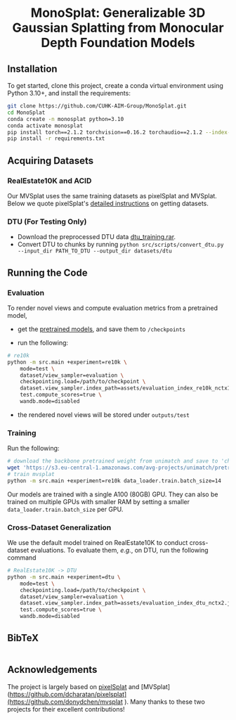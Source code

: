 <p align="center">
  <h1 align="center">MonoSplat: Generalizable 3D Gaussian Splatting from Monocular Depth Foundation Models</h1>


## Installation

To get started, clone this project, create a conda virtual environment using Python 3.10+, and install the requirements:

```bash
git clone https://github.com/CUHK-AIM-Group/MonoSplat.git
cd MonoSplat
conda create -n monosplat python=3.10
conda activate monosplat
pip install torch==2.1.2 torchvision==0.16.2 torchaudio==2.1.2 --index-url https://download.pytorch.org/whl/cu118
pip install -r requirements.txt
```

## Acquiring Datasets

### RealEstate10K and ACID

Our MVSplat uses the same training datasets as pixelSplat and MVSplat. Below we quote pixelSplat's [detailed instructions](https://github.com/dcharatan/pixelsplat?tab=readme-ov-file#acquiring-datasets) on getting datasets.

### DTU (For Testing Only)

* Download the preprocessed DTU data [dtu_training.rar](https://drive.google.com/file/d/1eDjh-_bxKKnEuz5h-HXS7EDJn59clx6V/view).
* Convert DTU to chunks by running `python src/scripts/convert_dtu.py --input_dir PATH_TO_DTU --output_dir datasets/dtu`

## Running the Code

### Evaluation

To render novel views and compute evaluation metrics from a pretrained model,

* get the [pretrained models](), and save them to `/checkpoints`

* run the following:

```bash
# re10k
python -m src.main +experiment=re10k \
    mode=test \
    dataset/view_sampler=evaluation \
    checkpointing.load=/path/to/checkpoint \
    dataset.view_sampler.index_path=assets/evaluation_index_re10k_nctx10.json \
    test.compute_scores=true \
    wandb.mode=disabled
```

* the rendered novel views will be stored under `outputs/test`

### Training

Run the following:

```bash
# download the backbone pretrained weight from unimatch and save to 'checkpoints/'
wget 'https://s3.eu-central-1.amazonaws.com/avg-projects/unimatch/pretrained/gmdepth-scale1-resumeflowthings-scannet-5d9d7964.pth' -P checkpoints
# train mvsplat
python -m src.main +experiment=re10k data_loader.train.batch_size=14
```

Our models are trained with a single A100 (80GB) GPU. They can also be trained on multiple GPUs with smaller RAM by setting a smaller `data_loader.train.batch_size` per GPU.

### Cross-Dataset Generalization

We use the default model trained on RealEstate10K to conduct cross-dataset evaluations. To evaluate them, *e.g.*, on DTU, run the following command

```bash
# RealEstate10K -> DTU
python -m src.main +experiment=dtu \
    mode=test \
    checkpointing.load=/path/to/checkpoint \
    dataset/view_sampler=evaluation \
    dataset.view_sampler.index_path=assets/evaluation_index_dtu_nctx2.json \
    test.compute_scores=true \
    wandb.mode=disabled
```

## BibTeX

```bibtex
```

## Acknowledgements

The project is largely based on [pixelSplat](https://github.com/dcharatan/pixelsplat) and [MVSplat](https://github.com/dcharatan/pixelsplat](https://github.com/donydchen/mvsplat ). Many thanks to these two projects for their excellent contributions!

